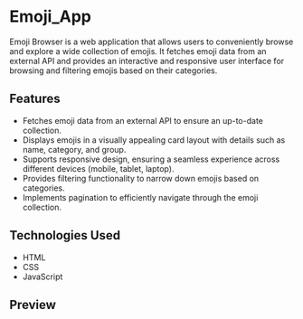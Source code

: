 # Emoji_App

Emoji Browser is a web application that allows users to conveniently browse and explore a wide collection of emojis. It fetches emoji data from an external API and provides an interactive and responsive user interface for browsing and filtering emojis based on their categories.

## Features

- Fetches emoji data from an external API to ensure an up-to-date collection.
- Displays emojis in a visually appealing card layout with details such as name, category, and group.
- Supports responsive design, ensuring a seamless experience across different devices (mobile, tablet, laptop).
- Provides filtering functionality to narrow down emojis based on categories.
- Implements pagination to efficiently navigate through the emoji collection.

## Technologies Used

- HTML
- CSS
- JavaScript

## Preview


